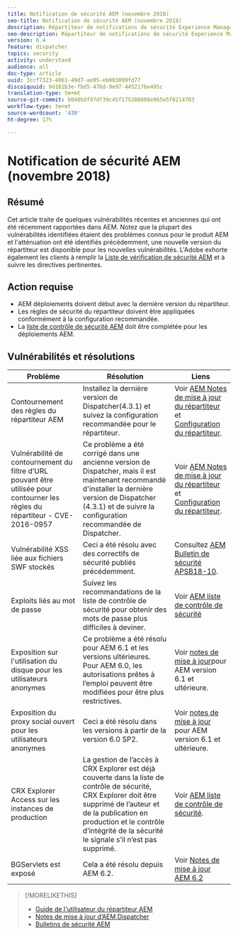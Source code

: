 ```yaml
---
title: Notification de sécurité AEM (novembre 2018)
seo-title: Notification de sécurité AEM (novembre 2018)
description: Répartiteur de notifications de sécurité Experience Manager
seo-description: Répartiteur de notifications de sécurité Experience Manager
version: 6.4
feature: dispatcher
topics: security
activity: understand
audience: all
doc-type: article
uuid: 3ccf7323-4061-49d7-ae95-eb003099fd77
discoiquuid: 9d181b3e-fbd5-476d-9e97-4452176e495c
translation-type: tm+mt
source-git-commit: b040bdf97df39c45f175288608e965e5f0214703
workflow-type: tm+mt
source-wordcount: '439'
ht-degree: 17%

---
```



# Notification de sécurité AEM (novembre 2018)

## Résumé

Cet article traite de quelques vulnérabilités récentes et anciennes qui ont été récemment rapportées dans AEM. Notez que la plupart des vulnérabilités identifiées étaient des problèmes connus pour le produit AEM et l&#39;atténuation ont été identifiés précédemment, une nouvelle version du répartiteur est disponible pour les nouvelles vulnérabilités. L&#39;Adobe exhorte également les clients à remplir la [Liste de vérification de sécurité AEM](https://helpx.adobe.com/fr/experience-manager/6-5/sites/administering/using/security-checklist.html) et à suivre les directives pertinentes.

## Action requise

* AEM déploiements doivent début avec la dernière version du répartiteur.
* Les règles de sécurité du répartiteur doivent être appliquées conformément à la configuration recommandée.
* La [liste de contrôle de sécurité AEM](https://helpx.adobe.com/experience-manager/6-5/sites/administering/using/security-checklist.html) doit être complétée pour les déploiements AEM.

## Vulnérabilités et résolutions

| Problème | Résolution | Liens |
|-------|------------|-------|
| Contournement des règles du répartiteur AEM | Installez la dernière version de Dispatcher(4.3.1) et suivez la configuration recommandée pour le répartiteur. | Voir [AEM Notes de mise à jour du répartiteur](https://helpx.adobe.com/experience-manager/dispatcher/release-notes.html) et [Configuration du répartiteur](https://helpx.adobe.com/fr/experience-manager/dispatcher/using/dispatcher-configuration.html). |
| Vulnérabilité de contournement du filtre d’URL pouvant être utilisée pour contourner les règles du répartiteur - CVE-2016-0957 | Ce problème a été corrigé dans une ancienne version de Dispatcher, mais il est maintenant recommandé d&#39;installer la dernière version de Dispatcher (4.3.1) et de suivre la configuration recommandée de Dispatcher. | Voir [AEM Notes de mise à jour du répartiteur](https://helpx.adobe.com/experience-manager/dispatcher/release-notes.html) et [Configuration du répartiteur](https://helpx.adobe.com/experience-manager/dispatcher/using/dispatcher-configuration.html). |
| Vulnérabilité XSS liée aux fichiers SWF stockés | Ceci a été résolu avec des correctifs de sécurité publiés précédemment. | Consultez [AEM Bulletin de sécurité APSB18-10](https://helpx.adobe.com/security/products/experience-manager/apsb18-10.html). |
| Exploits liés au mot de passe | Suivez les recommandations de la liste de contrôle de sécurité pour obtenir des mots de passe plus difficiles à deviner. | Voir [AEM liste de contrôle de sécurité](https://helpx.adobe.com/experience-manager/6-5/sites/administering/using/security-checklist.html) |
| Exposition sur l&#39;utilisation du disque pour les utilisateurs anonymes | Ce problème a été résolu pour AEM 6.1 et les versions ultérieures. Pour AEM 6.0, les autorisations prêtes à l’emploi peuvent être modifiées pour être plus restrictives. | Voir [notes de mise à jour](https://experienceleague.adobe.com/docs/experience-manager-release-information/aem-release-updates/previous-updates/aem-previous-versions.html?lang=fr#previous-updates)pour AEM version 6.1 et ultérieure. |
| Exposition du proxy social ouvert pour les utilisateurs anonymes | Ceci a été résolu dans les versions à partir de la version 6.0 SP2. | Voir [notes de mise à jour](https://helpx.adobe.com/experience-manager/aem-previous-versions.html) pour AEM version 6.1 et ultérieure. |
| CRX Explorer Access sur les instances de production | La gestion de l’accès à CRX Explorer est déjà couverte dans la liste de contrôle de sécurité, CRX Explorer doit être supprimé de l’auteur et de la publication en production et le contrôle d’intégrité de la sécurité le signale s’il n’est pas supprimé. | Voir [AEM liste de contrôle de sécurité](https://helpx.adobe.com/fr/experience-manager/6-4/sites/administering/using/security-checklist.html). |
| BGServlets est exposé | Cela a été résolu depuis AEM 6.2. | Voir [Notes de mise à jour AEM 6.2](https://helpx.adobe.com/fr/experience-manager/6-2/release-notes.html) |

>[!MORELIKETHIS]
>
>* [Guide de l&#39;utilisateur du répartiteur AEM](https://helpx.adobe.com/experience-manager/dispatcher/user-guide.html)
>* [Notes de mise à jour d’AEM Dispatcher](https://helpx.adobe.com/experience-manager/dispatcher/release-notes.html)
>* [Bulletins de sécurité AEM](https://helpx.adobe.com/security.html#experience-manager)

